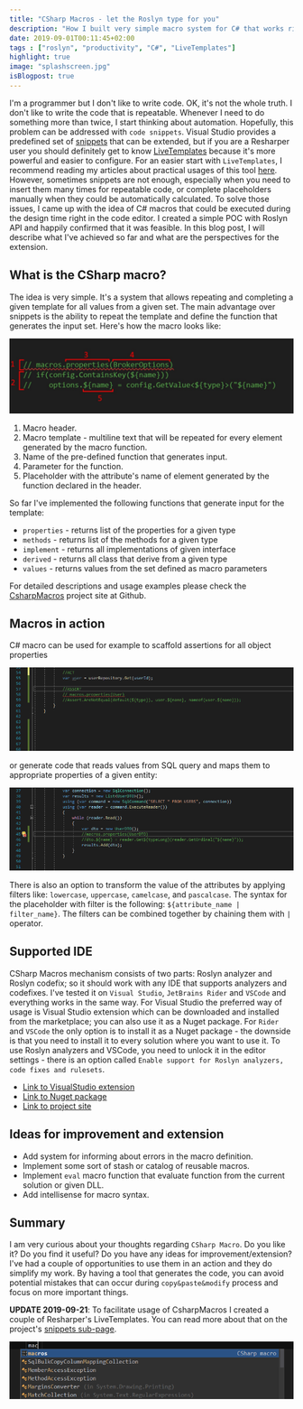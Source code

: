 ```yaml
---
title: "CSharp Macros - let the Roslyn type for you"
description: "How I built very simple macro system for C# that works right in the code editor."
date: 2019-09-01T00:11:45+02:00
tags : ["roslyn", "productivity", "C#", "LiveTemplates"]
highlight: true
image: "splashscreen.jpg"
isBlogpost: true
---
```


I'm a programmer but I don't like to write code. OK, it's not the whole truth. I don't like to write the code that is repeatable. Whenever I need to do something more than twice, I start thinking about automation. Hopefully, this problem can be addressed with `code snippets`. Visual Studio provides a predefined set of [snippets](https://docs.microsoft.com/en-US/visualstudio/ide/visual-csharp-code-snippets?view=vs-2019) that can be extended, but if you are a Resharper user you should definitely get to know [LiveTemplates](https://www.jetbrains.com/help/resharper/Templates__Index.html) because it's more powerful and easier to configure. For an easier start with `LiveTemplates`, I recommend reading my articles about practical usages of this tool [here](/tags/livetemplates/). However, sometimes snippets are not enough, especially when you need to insert them many times for repeatable code, or complete placeholders manually when they could be automatically calculated. To solve those issues, I came up with the idea of C# macros that could be executed during the design time right in the code editor. I created a simple POC with Roslyn API and happily confirmed that it was feasible. In this blog post, I will describe what I've achieved so far and what are the perspectives for the extension.

##  What is the CSharp macro?

The idea is very simple. It's a system that allows repeating and completing a given template for all values from a given set. The main advantage over snippets is the ability to repeat the template and define the function that generates the input set. Here's how the macro looks like:

![macro anatomy](anatomy.jpg)

1. Macro header.
2. Macro template - multiline text that will be repeated for every element generated by the macro function.
3. Name of the pre-defined function that generates input.
4. Parameter for the function.
5. Placeholder with the attribute's name of element generated by the function declared in the header.

So far I've implemented the following functions that generate input for the template:

* `properties` - returns list of the properties for a given type
* `methods` - returns list of the methods for a given type
* `implement` - returns all implementations of given interface
* `derived` - returns all class that derive from a given type
* `values` - returns values from the set defined as macro parameters

For detailed descriptions and usage examples please check the [CsharpMacros](https://github.com/cezarypiatek/CsharpMacros) project site at Github.

## Macros in action

C# macro can be used for example to scaffold assertions for all object properties

![generate assertions](generate_assertions_animated.png)

or generate code that reads values from SQL query and maps them to appropriate properties of a given entity:

![generate sql read](generate_sqlread_animated.png)

There is also an option to transform the value of the attributes by applying filters like: `lowercase`, `uppercase`, `camelcase`, and `pascalcase`. The syntax for the placeholder with filter is the following: `${attribute_name | filter_name}`. The filters can be combined together by chaining them with `|` operator.

## Supported IDE

CSharp Macros mechanism consists of two parts: Roslyn analyzer and Roslyn codefix; so it should work with any IDE that supports analyzers and codefixes. I've tested it on `Visual Studio`, `JetBrains Rider` and `VSCode` and everything works in the same way. For Visual Studio the preferred way of usage is Visual Studio extension which can be downloaded and installed from the marketplace; you can also use it as a Nuget package. For `Rider` and `VSCode` the only option is to install it as a Nuget package - the downside is that you need to install it to every solution where you want to use it. To use Roslyn analyzers and VSCode, you need to unlock it in the editor settings - there is an option called `Enable support for Roslyn analyzers, code fixes and rulesets`.

- [Link to VisualStudio extension](https://marketplace.visualstudio.com/items?itemName=54748ff9-45fc-43c2-8ec5-cf7912bc3b84.csharpmacros2)
- [Link to Nuget package](https://www.nuget.org/packages/CsharpMacros)
- [Link to project site](https://github.com/cezarypiatek/CsharpMacros)

## Ideas for improvement and extension

- Add system for informing about errors in the macro definition.
- Implement some sort of stash or catalog of reusable macros.
- Implement `eval` macro function that evaluate function from the current solution or given DLL.
- Add intellisense for macro syntax.


## Summary

I am very curious about your thoughts regarding `CSharp Macro`. Do you like it? Do you find it useful? Do you have any ideas for improvement/extension?  I've had a couple of opportunities to use them in an action and they do simplify my work.  By having a tool that generates the code, you can avoid potential mistakes that can occur during `copy&paste&modify` process and focus on more important things.


**UPDATE 2019-09-21**: To facilitate usage of CsharpMacros I created a couple of Resharper's LiveTemplates. You can read more about that on the project's [snippets sub-page](https://github.com/cezarypiatek/CsharpMacros/tree/master/snippets).

![Snippet in action](snippet_in_action_animated.png)
